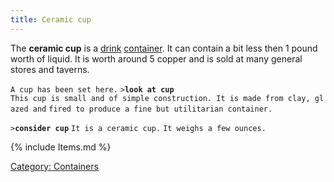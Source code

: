 ```yaml
---
title: Ceramic cup
---
```


The **ceramic cup** is a [drink](Food_%26_Drink#Drink "wikilink")
[container](container "wikilink"). It can contain a bit less then 1
pound worth of liquid. It is worth around 5 copper and is sold at many
general stores and taverns.

`A cup has been set here.`
`>`**`look at cup`**
`This cup is small and of simple construction. It is made from clay, glazed and`
`fired to produce a fine but utilitarian container.`

`>`**`consider cup`**
`It is a ceramic cup.`
`It weighs a few ounces.`

{% include Items.md %}

[Category: Containers](Category:_Containers "wikilink")
